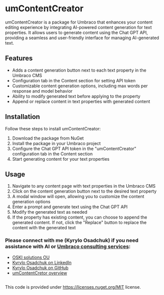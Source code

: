 # umContentCreator

umContentCreator is a package for Umbraco that enhances your content editing experience by integrating AI-powered content generation for text properties. It allows users to generate content using the Chat GPT API, providing a seamless and user-friendly interface for managing AI-generated text.

## Features
* Adds a content generation button next to each text property in the Umbraco CMS
* Configuration tab in the Content section for setting API token
* Customizable content generation options, including max words per response and model behavior
* Ability to modify generated text before applying to the property
* Append or replace content in text properties with generated content

## Installation

Follow these steps to install umContentCreator:

1) Download the package from NuGet
2) Install the package in your Umbraco project
3) Configure the Chat GPT API token in the "umContentCreator" configuration tab in the Content section
4) Start generating content for your text properties

## Usage
1) Navigate to any content page with text properties in the Umbraco CMS
2) Click on the content generation button next to the desired text property
3) A modal window will open, allowing you to customize the content generation options
4) Enter a prompt and generate text using the Chat GPT API
5) Modify the generated text as needed
6) If the property has existing content, you can choose to append the generated content. If not, click the "Replace" button to replace the content with the generated text

### Please connect with me (Kyrylo Osadchuk) if you need assistance with AI or [Umbraco consulting services](https://oski.site/technologies/umbraco/):

- [OSKI solutions OU](https://oski.site/)
- [Kyrylo Osadchuk on LinkedIn](https://www.linkedin.com/in/kyrylo-o/)
- [Kyrylo Osadchuk on GitHub](https://github.com/Kirill19837)
- [umContentCretor overview](https://oski.site/articles-and-news/umcontentcreator-ai-powered-umbraco-plugin-for-text-generation/)
  
##
This code is provided under https://licenses.nuget.org/MIT license.
